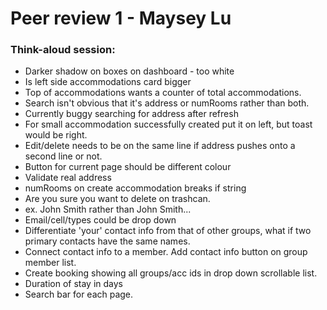 # Peer review 1 - Maysey Lu

### Think-aloud session:

- Darker shadow on boxes on dashboard - too white
- Is left side accommodations card bigger
- Top of accommodations wants a counter of total accommodations.
- Search isn't obvious that it's address or numRooms rather than both.
- Currently buggy searching for address after refresh
- For small accommodation successfully created put it on left, but toast would be right.
- Edit/delete needs to be on the same line if address pushes onto a second line or not.
- Button for current page should be different colour
- Validate real address
- numRooms on create accommodation breaks if string
- Are you sure you want to delete on trashcan.
- ex. John Smith rather than John Smith...
- Email/cell/types could be drop down
- Differentiate 'your' contact info from that of other groups, what if two primary contacts have the same names.
- Connect contact info to a member. Add contact info button on group member list.
- Create booking showing all groups/acc ids in drop down scrollable list.
- Duration of stay in days
- Search bar for each page.


